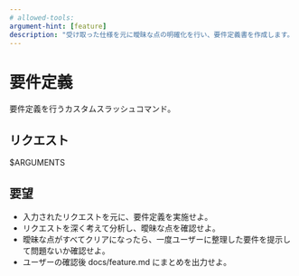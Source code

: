 ```yaml
---
# allowed-tools: 
argument-hint: [feature]
description: "受け取った仕様を元に曖昧な点の明確化を行い、要件定義書を作成します。"
---
```


# 要件定義

要件定義を行うカスタムスラッシュコマンド。

## リクエスト

$ARGUMENTS

## 要望

- 入力されたリクエストを元に、要件定義を実施せよ。
- リクエストを深く考えて分析し、曖昧な点を確認せよ。
- 曖昧な点がすべてクリアになったら、一度ユーザーに整理した要件を提示して問題ないか確認せよ。
- ユーザーの確認後 docs/feature.md にまとめを出力せよ。

